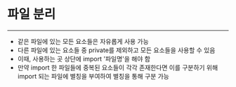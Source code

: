 # 파일 분리

---

- 같은 파일에 있는 모든 요소들은 자유롭게 사용 가능
- 다른 파일에 있는 요소들 중 private를 제외하고 모든 요소들을 사용할 수 있음
- 이때, 사용하는 곳 상단에 import '파일명'을 해야 함
- 만약 import 한 파일들에 중복된 요소들이 각각 존재한다면 이를 구분하기 위해 import 되는 파일에 별칭을 부여하여 별칭을 통해 구분 가능